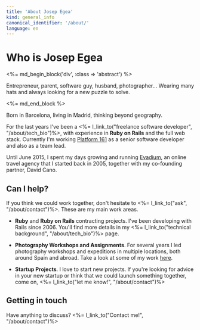 ```yaml
---
title: 'About Josep Egea'
kind: general_info
canonical_identifier: '/about/'
language: en
---
```


# Who is Josep Egea

<%= md_begin_block('div', :class => 'abstract') %>

Entrepreneur, parent, software guy, husband, photographer... Wearing many hats and always looking for a new puzzle to solve.

<%= md_end_block %>

Born in Barcelona, living in Madrid, thinking beyond geography. 

For the last years I've been a <%= l_link_to("freelance software developer", "/about/tech_bio")%>, with experience in **Ruby on Rails** and the full web stack. Currently I'm working [Platform 161](https://platform161.com) as a senior software developer and also as a team lead.

Until June 2015, I spent my days growing and running [Evadium](http://www.evadium.com), an online travel agency that I started back in 2005, together with my co-founding partner, David Cano.

## Can I help?

If you think we could work together, don't hesitate to <%= l_link_to("ask", "/about/contact")%>. These are my main work areas.

*	**Ruby** and **Ruby on Rails** contracting projects. I've been developing with Rails since 2006. You'll find more details in my <%= l_link_to("technical background", "/about/tech_bio")%> page.

*	**Photography Workshops and Assignments**. For several years I led photography workshops and expeditions in multiple locations, both around Spain and abroad. Take a look at some of my work [here](https://www.flickr.com/photos/evadium/).

*	**Startup Projects**. I love to start new projects. If you're looking for advice in your new startup or think that we could launch something together, come on, <%= l_link_to("let me know!", "/about/contact")%>

## Getting in touch

Have anything to discuss? <%= l_link_to("Contact me!", "/about/contact")%>

